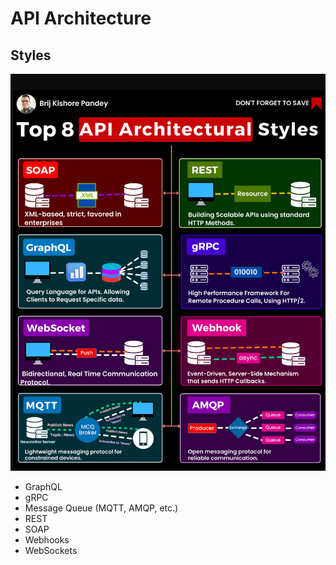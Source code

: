 # API Architecture

## Styles

![API Architecture Styles](/assets/images/api/architectural-styles.gif)

- GraphQL
- gRPC
- Message Queue (MQTT, AMQP, etc.)
- REST
- SOAP
- Webhooks
- WebSockets

